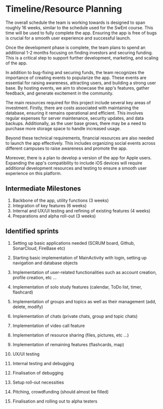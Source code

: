 # Timeline/Resource Planning

The overall schedule the team is working towards is designed to span roughly 16 weeks, similar to the schedule used for the SwEnt course. This time will be used to fully complete the app. Ensuring the app is free of bugs is crucial for a smooth user experience and successful launch.

Once the development phase is complete, the team plans to spend an additional 1-2 months focusing on finding investors and securing funding. This is a critical step to support further development, marketing, and scaling of the app.

In addition to bug-fixing and securing funds, the team recognizes the importance of creating events to popularize the app. These events are essential for raising awareness, attracting users, and building a strong user base. By hosting events, we aim to showcase the app's features, gather feedback, and generate excitement in the community.


The main resources required for this project include several key areas of investment. Firstly, there are costs associated with maintaining the database, ensuring it remains operational and efficient. This involves regular expenses for server maintenance, security updates, and data backups. Additionally, as the user base grows, there may be a need to purchase more storage space to handle increased usage.

Beyond these technical requirements, financial resources are also needed to launch the app effectively. This includes organizing social events across different campuses to raise awareness and promote the app.

Moreover, there is a plan to develop a version of the app for Apple users. Expanding the app's compatibility to include iOS devices will require additional development resources and testing to ensure a smooth user experience on this platform.


## Intermediate Milestones

1. Backbone of the app, utility functions (3 weeks)
2. Integration of key features (6 weeks)
3. Internal and UX/UI testing and refining of existing features (4 weeks)
4. Preparations and alpha roll-out (3 weeks)

## Identified sprints

1. Setting up basic applications needed (SCRUM board, Github, SonarCloud, FireBase etc)
2. Starting basic implementation of MainActivity with login, setting up navigation and database objects
3. Implementation of user-related functionalities such as account creation, profile creation, etc ...

4. Implementation of solo study features (calendar, ToDo list, timer, flashcard)
5. Implementation of groups and topics as well as their management (add, delete, modify)
6. Implementation of chats (private chats, group and topic chats)
7. Implementation of video call feature
8. Implementation of resource sharing (files, pictures, etc ...)
9. Implementation of remaining features (flashcards, map)

10. UX/UI testing
11. Internal testing and debugging
12. Finalisation of debugging

13. Setup roll-out necessities
14. Pitching, crowdfunding (should almost be filled)
16. Finalisation and rolling out to alpha testers

